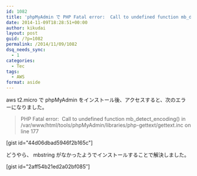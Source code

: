 ```yaml
---
id: 1082
title: 'phpMyAdmin で PHP Fatal error:  Call to undefined function mb_detect_encoding'
date: 2014-11-09T18:28:51+00:00
author: kikudai
layout: post
guid: /?p=1082
permalink: /2014/11/09/1082
dsq_needs_sync:
  - 1
categories:
  - Tec
tags:
  - AWS
format: aside
---
```

aws t2.micro で phpMyAdmin をインストール後、アクセスすると、次のエラーになりました。

> PHP Fatal error:  Call to undefined function mb\_detect\_encoding() in /var/www/html/tools/phpMyAdmin/libraries/php-gettext/gettext.inc on line 177

<!--more-->

[gist id="44d06dbad5946f2b165c"]

どうやら、 mbstring がなかったようでインストールすることで解決しました。

[gist id="2aff54b21ed2a02bf085&#8243;]